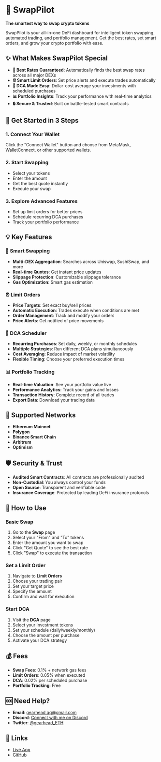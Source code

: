 # 🚀 SwapPilot

**The smartest way to swap crypto tokens**

SwapPilot is your all-in-one DeFi dashboard for intelligent token swapping, automated trading, and portfolio management. Get the best rates, set smart orders, and grow your crypto portfolio with ease.

## ✨ What Makes SwapPilot Special

- **🎯 Best Rates Guaranteed**: Automatically finds the best swap rates across all major DEXs
- **⏰ Smart Limit Orders**: Set price alerts and execute trades automatically
- **📅 DCA Made Easy**: Dollar-cost average your investments with scheduled purchases
- **📊 Portfolio Insights**: Track your performance with real-time analytics
- **🔒 Secure & Trusted**: Built on battle-tested smart contracts

## 🚀 Get Started in 3 Steps

### 1. Connect Your Wallet
Click the "Connect Wallet" button and choose from MetaMask, WalletConnect, or other supported wallets.

### 2. Start Swapping
- Select your tokens
- Enter the amount
- Get the best quote instantly
- Execute your swap

### 3. Explore Advanced Features
- Set up limit orders for better prices
- Schedule recurring DCA purchases
- Track your portfolio performance

## 💡 Key Features

### 🔄 Smart Swapping
- **Multi-DEX Aggregation**: Searches across Uniswap, SushiSwap, and more
- **Real-time Quotes**: Get instant price updates
- **Slippage Protection**: Customizable slippage tolerance
- **Gas Optimization**: Smart gas estimation

### ⏰ Limit Orders
- **Price Targets**: Set exact buy/sell prices
- **Automatic Execution**: Trades execute when conditions are met
- **Order Management**: Track and modify your orders
- **Price Alerts**: Get notified of price movements

### 📅 DCA Scheduler
- **Recurring Purchases**: Set daily, weekly, or monthly schedules
- **Multiple Strategies**: Run different DCA plans simultaneously
- **Cost Averaging**: Reduce impact of market volatility
- **Flexible Timing**: Choose your preferred execution times

### 📊 Portfolio Tracking
- **Real-time Valuation**: See your portfolio value live
- **Performance Analytics**: Track your gains and losses
- **Transaction History**: Complete record of all trades
- **Export Data**: Download your trading data

## 🔧 Supported Networks

- **Ethereum Mainnet**
- **Polygon**
- **Binance Smart Chain**
- **Arbitrum**
- **Optimism**

## 🛡️ Security & Trust

- **Audited Smart Contracts**: All contracts are professionally audited
- **Non-Custodial**: You always control your funds
- **Open Source**: Transparent and verifiable code
- **Insurance Coverage**: Protected by leading DeFi insurance protocols

## 📱 How to Use

### Basic Swap
1. Go to the **Swap** page
2. Select your "From" and "To" tokens
3. Enter the amount you want to swap
4. Click "Get Quote" to see the best rate
5. Click "Swap" to execute the transaction

### Set a Limit Order
1. Navigate to **Limit Orders**
2. Choose your trading pair
3. Set your target price
4. Specify the amount
5. Confirm and wait for execution

### Start DCA
1. Visit the **DCA** page
2. Select your investment tokens
3. Set your schedule (daily/weekly/monthly)
4. Choose the amount per purchase
5. Activate your DCA strategy

## 💰 Fees

- **Swap Fees**: 0.1% + network gas fees
- **Limit Orders**: 0.05% when executed
- **DCA**: 0.02% per scheduled purchase
- **Portfolio Tracking**: Free

## 🆘 Need Help?
- **Email**: [gearhead.qq@gmail.com](mailto:your-email@example.com)
- **Discord**: [Connect with me on Discord](https://discord.gg/gearhead3264)
- **Twitter**: [@gearhead_ETH](https://twitter.com/gearhead_ETH)

## 🔗 Links

- [Live App](https://app.swappilot.io)
- [GitHub](https://github.com/swappilot)
